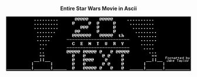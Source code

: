 <p align='center'> 
  <b> Entire Star Wars Movie in Ascii </b> 
</p>


<img align="center" width="100%" height="80%" src="/star-wars.gif" />



